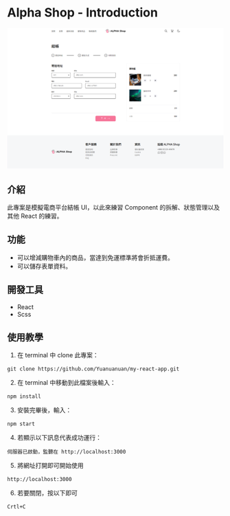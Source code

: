 # Alpha Shop - Introduction

![網頁封面](src/images/index.PNG)

## 介紹

此專案是模擬電商平台結帳 UI，以此來練習 Component 的拆解、狀態管理以及其他 React 的練習。

## 功能

- 可以增減購物車內的商品，當達到免運標準將會折抵運費。
- 可以儲存表單資料。

## 開發工具

- React
- Scss

## 使用教學

1. 在 terminal 中 clone 此專案：

```
git clone https://github.com/Yuanuanuan/my-react-app.git
```

2. 在 terminal 中移動到此檔案後輸入：

```
npm install
```

3. 安裝完畢後，輸入：

```
npm start
```

4. 若顯示以下訊息代表成功運行：

```
伺服器已啟動，監聽在 http://localhost:3000
```

5. 將網址打開即可開始使用

```
http://localhost:3000
```

6. 若要關閉，按以下即可

```
Crtl+C
```
